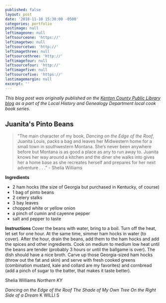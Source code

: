 ```yaml
---
published: false
layout: post
date: '2018-11-10 15:30:00 -0500'
categories: portfolio
postimage: null
leftimageone: null
leftsourceone: 'https://'
leftimagetwo: null
leftsourcetwo: 'http://'
leftimagethree: null
leftsourcethree: 'http://'
leftimagefour: null
leftsourcefour: 'http://'
leftimagefive: null
leftsourcefive: 'https://'
lastimagemargin: null
excerpt: ''
---
```

*This blog post was originally published on the [Kenton County Public Library blog](http://kentonlibrary.org) as a part of the Local History and Genealogy Department local cook book series.*

## Juanita's Pinto Beans


> "The main character of my book, *Dancing on the Edge of the Roof*, Juanita Louis, packs a bag and leaves her Midwestern home for a small town in southwestern Montana. She’s never been anywhere before but Montana is as good a place as any to run away to. Juanita knows her way around a kitchen and the diner she walks into gives her a home base as she recreates herself and prepares for her next adventure . . ." - Shelia Williams



**Ingredients**
- 2 ham hocks (the size of Georgia but purchased in Kentucky, of course)
- 1 bag of pinto beans
- 2 celery stalks
- 3 bay leaves
- chopped white or yellow onion
- a pinch of cumin and cayenne pepper
- salt and pepper to taste

**Instructions**
Cover the beans with water, bring to a boil. Turn off the heat, let set for one hour. At the same time, simmer ham hocks in water (to cover). After the hour, drain the beans, add them to the ham hocks and add the spices and other ingredients. Cook on medium to medium low heat until the beans are tender (probably 3 hours or until the ballgame is over). The dish should have a nice broth. Carve up those Georgia-sized ham hocks (throw out the fat and skin) and serve with fresh cooked greens (combination mustard, kale and collard are my favorites) and cornbread (add a pinch of sugar to the batter, that makes it taste better).

Shelia Williams
*Northern KY*

*Dancing on the Edge of the Roof*
*The Shade of My Own Tree*
*On the Right Side of a Dream*
K WILLI S


